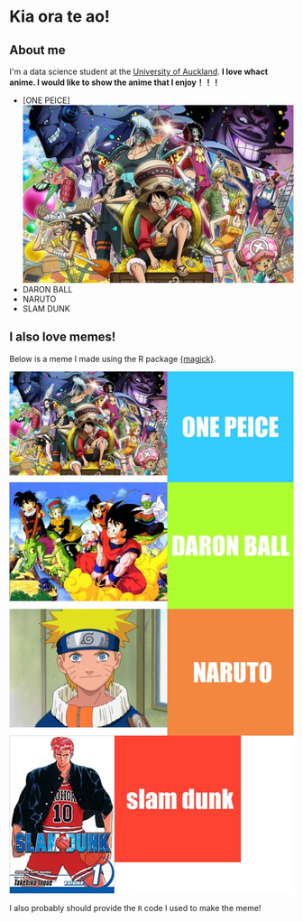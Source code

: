 # Kia ora te ao! 

## About me

I'm a data science student at the [University of Auckland](https://www.auckland.ac.nz/en.html). 
**I love whact anime. I would like to show the anime that I enjoy！！！** 
* [ONE PEICE] ![](onepeice.png)
* DARON BALL
* NARUTO
* SLAM DUNK

## I also love memes!

Below is a meme I made using the R package [{magick}](https://cran.r-project.org/web/packages/magick/vignettes/intro.html).

![](huh.png)



I also probably should provide the `R` code I used to make the meme!
